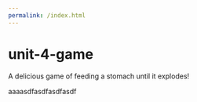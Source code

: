 ```yaml
---
permalink: /index.html
---
```



# unit-4-game
A delicious game of feeding a stomach until it explodes! 

aaaasdfasdfasdfasdf
